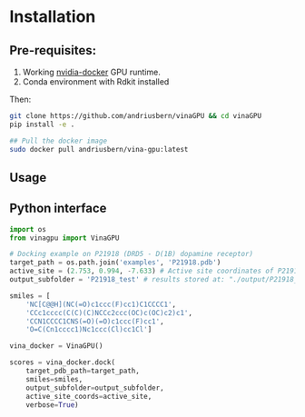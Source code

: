 # Installation

## Pre-requisites:
1. Working [nvidia-docker](https://docs.nvidia.com/datacenter/cloud-native/container-toolkit/install-guide.html) GPU runtime.
2. Conda environment with Rdkit installed

Then:
```bash
git clone https://github.com/andriusbern/vinaGPU && cd vinaGPU
pip install -e .

## Pull the docker image
sudo docker pull andriusbern/vina-gpu:latest
```

## Usage

## Python interface
```python
import os
from vinagpu import VinaGPU

# Docking example on P21918 (DRD5 - D(1B) dopamine receptor)
target_path = os.path.join('examples', 'P21918.pdb') 
active_site = (2.753, 0.994, -7.633) # Active site coordinates of P21918
output_subfolder = 'P21918_test' # results stored at: "./output/P21918_test"

smiles = [
    'NC[C@@H](NC(=O)c1ccc(F)cc1)C1CCCC1',
    'CCc1cccc(C(C)(C)NCCc2ccc(OC)c(OC)c2)c1',
    'CCN1CCCC1CNS(=O)(=O)c1ccc(F)cc1',
    'O=C(Cn1cccc1)Nc1ccc(Cl)cc1Cl']

vina_docker = VinaGPU()

scores = vina_docker.dock(
    target_pdb_path=target_path,
    smiles=smiles,
    output_subfolder=output_subfolder, 
    active_site_coords=active_site,
    verbose=True)
```
